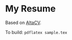 # My Resume

Based on [AltaCV](https://github.com/liantze/AltaCV).

To build: `pdflatex sample.tex`
